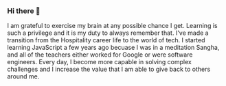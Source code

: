 ### Hi there 👋

I am grateful to exercise my brain at any possible chance I get. Learning is such a privilege and it is my duty to always remember that. 
I've made a transition from the Hospitality career life to the world of tech. 
I started learning JavaScript a few years ago becuase I was in a meditation Sangha, and all of the teachers either worked for Google or were software engineers. 
Every day, I become more capable in solving complex challenges and I increase the value that I am able to give back to others around me.

